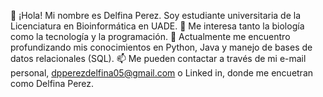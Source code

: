 👋 ¡Hola! Mi nombre es Delfina Perez. Soy estudiante universitaria de la Licenciatura en Bioinformática en UADE.
👀 Me interesa tanto la biología como la tecnología y la programación.
🌱 Actualmente me encuentro profundizando mis conocimientos en Python, Java y manejo de bases de datos relacionales (SQL).
📫 Me pueden contactar a través de mi e-mail personal, dpperezdelfina05@gmail.com o Linked in, donde me encuetran como Delfina Perez. 

<!---
delfiperez/delfiperez is a ✨ special ✨ repository because its `README.md` (this file) appears on your GitHub profile.
You can click the Preview link to take a look at your changes.
--->
